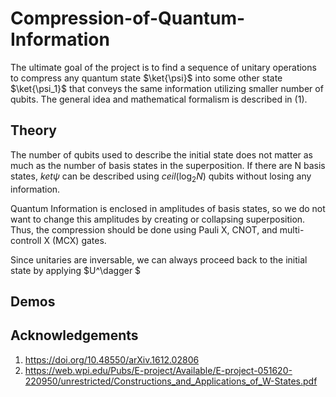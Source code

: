 # Compression-of-Quantum-Information

The ultimate goal of the project is to find a sequence of unitary operations to compress any quantum state $\ket{\psi}$ into some other state $\ket{\psi_1}$ that conveys the same information utilizing smaller number of qubits. The general idea and mathematical formalism is described in (1).

## Theory
The number of qubits used to describe the initial state does not matter as much as the number of basis states in the superposition. If there are N basis states, $ket{\psi}$ can be described using $ceil(\log_2{N})$ qubits without losing any information. <br />

Quantum Information is enclosed in amplitudes of basis states, so we do not want to change this amplitudes by creating or collapsing superposition. Thus, the compression should be done using Pauli X, CNOT, and multi-controll X (MCX) gates.

Since unitaries are inversable, we can always proceed back to the initial state by applying $U^\dagger $

## Demos

## Acknowledgements
1) https://doi.org/10.48550/arXiv.1612.02806
2) https://web.wpi.edu/Pubs/E-project/Available/E-project-051620-220950/unrestricted/Constructions_and_Applications_of_W-States.pdf
